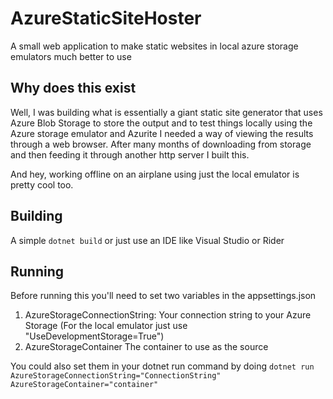 # AzureStaticSiteHoster
A small web application to make static websites in local azure storage emulators much better to use

## Why does this exist
Well, I was building what is essentially a giant static site generator that uses Azure Blob Storage to store the output
and to test things locally using the Azure storage emulator and Azurite I needed a way of viewing the results through a web browser. After many months of downloading from storage and then feeding it through another http server I built this. 

And hey, working offline on an airplane using just the local emulator is pretty cool too.

## Building
A simple `dotnet build` or just use an IDE like Visual Studio or Rider

## Running
Before running this you'll need to set two variables in the appsettings.json
1. AzureStorageConnectionString: Your connection string to your Azure Storage (For the local emulator just use "UseDevelopmentStorage=True")
2. AzureStorageContainer The container to use as the source

You could also set them in your dotnet run command by doing `dotnet run AzureStorageConnectionString="ConnectionString" AzureStorageContainer="container"`

